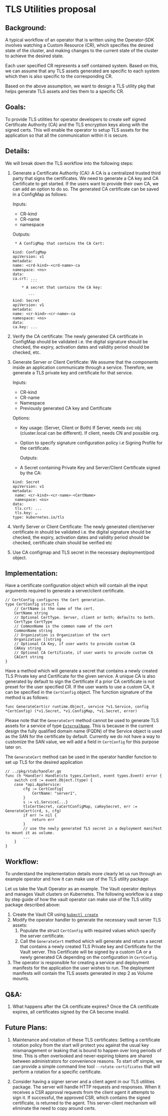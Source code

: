 # TLS Utilities proposal

## Background:

A typical workflow of an operator that is written using the Operator-SDK involves watching a Custom Resource (CR), which specifies the desired state of the cluster, and making changes to the current state of the cluster to achieve the desired state.

Each user specified CR represents a self contained system. Based on this, we can assume that any TLS assets generated are specific to each system which then is also specific to the corresponding CR.

Based on the above assumption, we want to design a TLS utility pkg that helps generate TLS assets and ties them to a specific CR.

## Goals:

To provide TLS utilities for operator developers to create self signed Certificate Authority (CA) and the TLS encryption keys along with the signed certs. This will enable the operator to setup TLS assets for the application so that all the communication within it is secure.

## Details:

We will break down the TLS workflow into the following steps:

1. Generate a Certificate Authority (CA): A CA is a centralized trusted third party that signs the certificates. We need to generate a CA key and CA Certificate to get started. If the users want to provide their own CA, we can add an option to do so. The generated CA certificate can be saved in a ConfigMap as follows:

	Inputs:

	* CR-kind
	* CR-name
	* namespace

	Outputs:

        * A ConfigMap that contains the CA Cert:

	```
	kind: ConfigMap
	apiVersion: v1
	metadata:
	name: <crd-kind>-<crd-name>-ca
	namespace: <ns>
	data:
	ca.crt: ...
            ```
        * A secret that contains the CA key:

           ```
	kind: Secret
	apiVersion: v1
	metadata:
	name: <cr-kind>-<cr-name>-ca
	namespace: <ns>
	data:
	ca.key: ...
	```

2. Verify the CA certificate: The newly generated CA certificate in ConfigMap should be validated i.e. the digital signature should be checked, the expiry, activation dates and validity period should be checked, etc.

3. Generate Server or Client Certificate: We assume that the components inside an application communicate through a service. Therefore, we generate a TLS private key and certificate for that service.

	Inputs:

	* CR-kind
	* CR-name
	* Namespace
	* Previously generated CA key and Certificate

	Options:

	* Key usage: (Server, Client or Both) If Server, needs svc obj (cluster.local can be different). If client, needs CN and possible org.
	* Option to specify signature configuration policy i.e Signing Profile for the certificate.

        Outputs:

	* A Secret containing Private Key and Server/Client Certificate signed by the CA:

	```
	kind: Secret
	apiVersion: v1
	metadata:
	 name: <cr-kind>-<cr-name>-<CertName>
	 namespace: <ns>
	data:
	 tls.crt: ...
	 tls.key: …
	type: kubernetes.io/tls
	```

4. Verify Server or Client Certificate: The newly generated client/server certificate in should be validated i.e. the digital signature should be checked, the expiry, activation dates and validity period should be checked, certificate chain should be verified etc


5. Use CA configmap and TLS secret in the necessary deployment/pod object.

## Implementation:

Have a certificate configuration object which will contain all the input arguments required to generate a server/client certificate.

```
// CertConfig configures the Cert generation.
type CertConfig struct {
	// CertName is the name of the cert.
	CertName string
	// Optional CertType. Server, client or both; defaults to both.
	CertType CertType
	// CommonName is the common name of the cert
	CommonName string
	// Organization is Organization of the cert
	Organization []string
	// Optional CA Key, if user wants to provide custom CA
	CAKey string
	// Optional CA Certificate, if user wants to provide custom CA
	CACert string
}
```

Have a method which will generate a secret that contains a newly created TLS Private key and Certificate for the given service. A unique CA is also generated by default to sign the Certificate if a prior CA certificate is not preset for the user specified CR. If the user wants to use a custom CA, it can be specified in the `CertConfig` object. The function signature of the method is as follows:

```
func GenerateCert(cr runtime.Object, service *v1.Service, config *CertConfig) (*v1.Secret, *v1.ConfigMap, *v1.Secret, error)

```

Please note that the `GenerateCert` method cannot be used to generate TLS assets for a service of type [`ExternalName`](https://kubernetes.io/docs/concepts/services-networking/service/#externalname). This is because in the current design the fully qualified domain name (FQDN) of the Service object is used as the SAN for the certificate by default. Currently we do not have a way to customize the SAN value, we will add a field in `CertConfig` for this purpose later on.

The `GenerateCert` method can be used in the operator handler function to set up TLS for the desired application

```
// ../pkg/stub/handler.go
func (h *Handler) Handle(ctx types.Context, event types.Event) error {
	switch crd := event.Object.(type) {
	case *api.AppService:
		cfg := CertConfig{
			CertName: "server1",
		}
		s := v1.Service{...}
		tlsCertSecret, caCertConfigMap, caKeySecret, err := GenerateCert(crd, s, cfg)
		if err != nil {
			return err
		}
		// use the newly generated TLS secret in a deployment manifest to mount it as volume.
		...
	}
}
```
## Workflow:

To understand the implementation details more clearly let us run through an example operator and how it can make use of the TLS utility package:

Let us take the Vault Operator as an example. The Vault operator deploys and manages Vault clusters on Kubernetes. The following workflow is a step by step guide of how the vault operator can make use of the TLS utility package described above:

1. Create the Vault CR using [`kubectl create`](https://github.com/coreos/vault-operator/blob/master/example/vault_crd.yaml)
2. Modify the operator handler to generate the necessary vault server TLS assets:
	1. Populate the struct `CertConfig` with required values which specify the server certificate.
	2. Call the `GenerateCert` method which will generate and return a secret that contains a newly created TLS Private key and Certificate for the Vault server. This Certificate will be signed by a custom CA or a newly generated CA depending on the configuration in `CertConfig`.
3. The operator is responsible for creating a service and deployment manifests for the application the user wishes to run. The deployment manifests will contain the TLS assets generated in step 2 as Volume mounts.

## Q&A:

1. What happens after the CA certificate expires?
   Once the CA certificate expires, all certificates signed by the CA become invalid.

## Future Plans:

1. Maintenance and rotation of these TLS certificates: Setting a certificate rotation policy from the start will protect you against the usual key mismanagement or leaking that is bound to happen over long periods of time. This is often overlooked and never-expiring tokens are shared between administrators for convenience reasons. To start off simple, we can provide a simple command line tool `--rotate-certificates` that will perform a rotation for a specific certificate.

2. Consider having a signer server and a client agent in our TLS utilities package. The server will handle HTTP requests and responses. When it receives a CSR approval requests from the client agent it attempts to sign it. If successful, the approved CSR, which contains the signed certificate, is returned to the agent. This server-client mechanism will eliminate the need to copy around certs.
